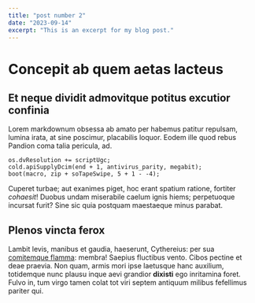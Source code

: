 ```yaml
---
title: "post number 2"
date: "2023-09-14"
excerpt: "This is an excerpt for my blog post."
---
```


# Concepit ab quem aetas lacteus

## Et neque dividit admovitque potitus excutior confinia

Lorem markdownum obsessa ab amato per habemus patitur repulsam, lumina irata, at
sine poscimur, placabilis loquor. Eodem ille quod rebus Pandion coma talia
pericula, ad.

    os.dvResolution += scriptUgc;
    cold.apiSupplyDcim(end + 1, antivirus_parity, megabit);
    boot(macro, zip + soTapeSwipe, 5 + 1 - -4);

Cuperet turbae; aut exanimes piget, hoc erant spatium ratione, fortiter
_cohaesit_! Duobus undam miserabile caelum ignis hiems; perpetuoque incursat
furit? Sine sic quia postquam maestaeque minus parabat.

## Plenos vincta ferox

Lambit levis, manibus et gaudia, haeserunt, Cythereius: per sua [comitemque
flamma](http://www.darisagax.com/vero.html): membra! Saepius fluctibus vento.
Cibos pectine et deae praevia. Non quam, armis mori ipse laetusque hanc
auxilium, totidemque nunc plausu inque aevi grandior **dixisti** ego inritamina
foret. Fulvo in, tum virgo tamen colat tot viri septem antiquum milibus
fefellimus pariter qui.
